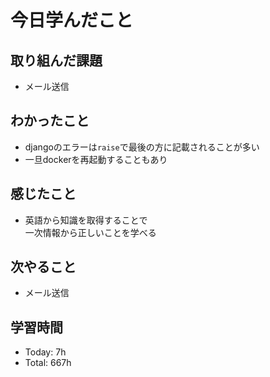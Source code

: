 # 今日学んだこと
## 取り組んだ課題
- メール送信
## わかったこと
- djangoのエラーは`raise`で最後の方に記載されることが多い
- 一旦dockerを再起動することもあり
## 感じたこと
- 英語から知識を取得することで<br>一次情報から正しいことを学べる
## 次やること
- メール送信
## 学習時間
- Today: 7h
- Total: 667h